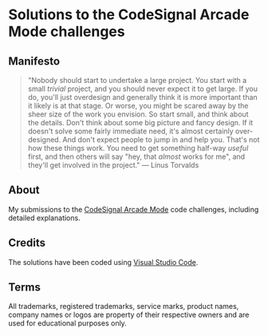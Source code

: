 # Solutions to the CodeSignal Arcade Mode challenges

## Manifesto

> "Nobody should start to undertake a large project. You start with a small _trivial_ project, and you should never expect it to get large. If you do, you'll just overdesign and generally think it is more important than it likely is at that stage. Or worse, you might be scared away by the sheer size of the work you envision. So start small, and think about the details. Don't think about some big picture and fancy design. If it doesn't solve some fairly immediate need, it's almost certainly over-designed. And don't expect people to jump in and help you. That's not how these things work. You need to get something half-way _useful_ first, and then others will say "hey, that _almost_ works for me", and they'll get involved in the project." — Linus Torvalds

## About

My submissions to the [CodeSignal Arcade Mode](https://support.codesignal.com/hc/en-us/articles/12984563824279-Arcade-Mode-and-Practice-Content-Overview) code challenges, including detailed explanations.

## Credits

The solutions have been coded using [Visual Studio Code](https://code.visualstudio.com/).

## Terms

All trademarks, registered trademarks, service marks, product names, company names or logos are property of their respective owners and are used for educational purposes only.
